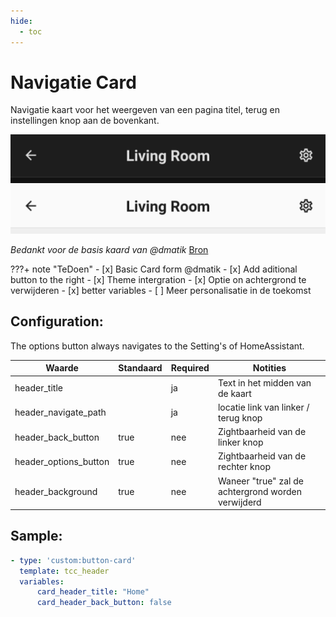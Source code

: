 ```yaml
---
hide:
  - toc
---
```

# Navigatie Card

Navigatie kaart voor het weergeven van een pagina titel, terug en instellingen knop aan de bovenkant.

![Header Preview](/images/Header_Preview-dark.png#only-dark)
![Header Preview](/images/Header_Preview-light.png#only-light)

*Bedankt voor de basis kaard van @dmatik*
[Bron](https://github.com/dmatik/homeassistant-config/blob/master/homeassistant/config/lovelace_minimalist/templates/card_templates_custom/custom_card_header/card_header.yaml)

???+ note "TeDoen"
    - [x] Basic Card form @dmatik
    - [x] Add aditional button to the right
    - [x] Theme intergration
    - [x] Optie on achtergrond te verwijderen
    - [x] better variables
    - [ ] Meer personalisatie in de toekomst

## Configuration:

The options button always navigates to the Setting's of HomeAssistant.

| Waarde                | Standaard | Required | Notities                                           |
| --------------------- | --------- | -------- | -------------------------------------------------- |
| header_title          |           | ja       | Text in het midden van de kaart                    |
| header_navigate_path  |           | ja       | locatie link van linker / terug knop               |
| header_back_button    | true      | nee      | Zightbaarheid van de linker knop                   |
| header_options_button | true      | nee      | Zightbaarheid van de rechter knop                  |
| header_background     | true      | nee      | Waneer "true" zal de achtergrond worden verwijderd |

## Sample:

```yaml
- type: 'custom:button-card'
  template: tcc_header
  variables:
      card_header_title: "Home"
      card_header_back_button: false
```